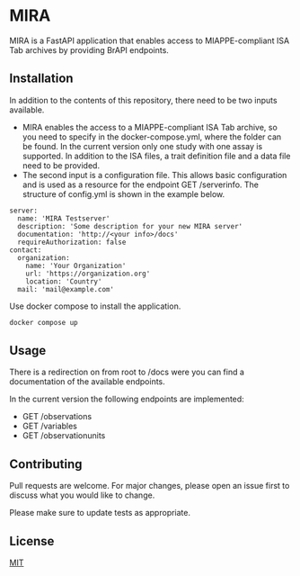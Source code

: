 # MIRA

MIRA is a FastAPI application that enables access to MIAPPE-compliant ISA Tab archives by providing BrAPI endpoints.

## Installation

In addition to the contents of this repository, there need to be two inputs available. 
- MIRA enables the access to a MIAPPE-compliant ISA Tab archive, so you need to specify in the docker-compose.yml, where the folder can be found. In the current version only one study with one assay is supported. In addition to the ISA files, a trait definition file and a data file need to be provided.
- The second input is a configuration file. This allows basic configuration and is used as a resource for the endpoint GET /serverinfo. The structure of config.yml is shown in the example below.

```
server:
  name: 'MIRA Testserver'
  description: 'Some description for your new MIRA server'
  documentation: 'http://<your info>/docs'
  requireAuthorization: false
contact:
  organization:
    name: 'Your Organization'
    url: 'https://organization.org'
    location: 'Country'
  mail: 'mail@example.com'
```

Use docker compose to install the application.

```bash
docker compose up
```

## Usage

There is a redirection on from root to /docs were you can find a documentation of the available endpoints.

In the current version the following endpoints are implemented:
- GET /observations
- GET /variables
- GET /observationunits

## Contributing

Pull requests are welcome. For major changes, please open an issue first
to discuss what you would like to change.

Please make sure to update tests as appropriate.

## License

[MIT](https://choosealicense.com/licenses/mit/)